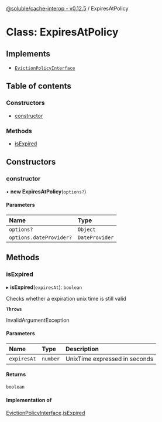 [@soluble/cache-interop - v0.12.5](../README.md) / ExpiresAtPolicy

# Class: ExpiresAtPolicy

## Implements

- [`EvictionPolicyInterface`](../interfaces/EvictionPolicyInterface.md)

## Table of contents

### Constructors

- [constructor](ExpiresAtPolicy.md#constructor)

### Methods

- [isExpired](ExpiresAtPolicy.md#isexpired)

## Constructors

### constructor

• **new ExpiresAtPolicy**(`options?`)

#### Parameters

| Name                    | Type           |
| :---------------------- | :------------- |
| `options?`              | `Object`       |
| `options.dateProvider?` | `DateProvider` |

## Methods

### isExpired

▸ **isExpired**(`expiresAt`): `boolean`

Checks whether a expiration unix time is still valid

**`Throws`**

InvalidArgumentException

#### Parameters

| Name        | Type     | Description                   |
| :---------- | :------- | :---------------------------- |
| `expiresAt` | `number` | UnixTime expressed in seconds |

#### Returns

`boolean`

#### Implementation of

[EvictionPolicyInterface](../interfaces/EvictionPolicyInterface.md).[isExpired](../interfaces/EvictionPolicyInterface.md#isexpired)
